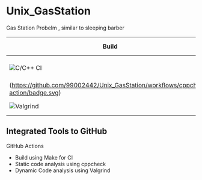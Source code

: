 # Unix_GasStation
Gas Station Probelm , similar to sleeping barber 



|Build|CppCheck|Valgrind|Unit Testing|Codacy|
|-----|--------|--------|------------|------|
![C/C++ CI](https://github.com/99002442/Unix_GasStation/workflows/C/C++%20CI/badge.svg)|![cppcheck-action]
(https://github.com/99002442/Unix_GasStation/workflows/cppcheck-action/badge.svg)|![UNIT TESTING](https://github.com/99002442/Unix_GasStation/workflows/UNIT%20TESTING/badge.svg)|
|![Valgrind](https://github.com/99002442/Unix_GasStation/workflows/Valgrind/badge.svg)|[![Codacy Badge](https://app.codacy.com/project/badge/Grade/396eeae2cf00429294c8933917b6b280)](https://www.codacy.com/gh/99002442/Unix_GasStation/dashboard?utm_source=github.com&amp;utm_medium=referral&amp;utm_content=99002442/Unix_GasStation&amp;utm_campaign=Badge_Grade)





## Integrated Tools to GitHub


GitHub Actions
- Build using Make for CI
- Static code analysis using cppcheck
- Dynamic Code analysis using Valgrind
